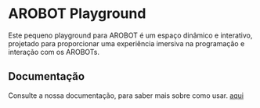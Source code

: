 # AROBOT Playground

Este pequeno playground para AROBOT é um espaço dinâmico e interativo, projetado para proporcionar uma experiência imersiva na programação e interação com os AROBOTs. 

## Documentação 

Consulte a nossa documentação, para saber mais sobre como usar. [aqui](https://code.arotec.ao/documentacao)